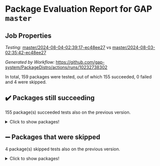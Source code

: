 # Package Evaluation Report for GAP `master`

## Job Properties

*Testing:* [master/2024-08-04-02:39:17-ec48ee27](https://github.com/gap-system/PackageDistro/blob/data/reports/master/2024-08-04-02:39:17-ec48ee27) vs [master/2024-08-03-02:35:42-ec48ee27](https://github.com/gap-system/PackageDistro/blob/data/reports/master/2024-08-03-02:35:42-ec48ee27)

*Generated by Workflow:* https://github.com/gap-system/PackageDistro/actions/runs/10232738302

In total, 159 packages were tested, out of which 155 succeeded, 0 failed and 4 were skipped.

## :heavy_check_mark: Packages still succeeding

155 package(s) succeeded tests also on the previous version.
<details><summary>Click to show packages!</summary>

- 4ti2interface 2023.02-04 [(success)](https://github.com/gap-system/PackageDistro/actions/runs/10232738302/job/28310347538)
- ace 5.6.2 [(success)](https://github.com/gap-system/PackageDistro/actions/runs/10232738302/job/28310349244)
- aclib 1.3.2 [(success)](https://github.com/gap-system/PackageDistro/actions/runs/10232738302/job/28310349449)
- agt 0.3.1 [(success)](https://github.com/gap-system/PackageDistro/actions/runs/10232738302/job/28310349550)
- alnuth 3.2.1 [(success)](https://github.com/gap-system/PackageDistro/actions/runs/10232738302/job/28310349610)
- anupq 3.3.0 [(success)](https://github.com/gap-system/PackageDistro/actions/runs/10232738302/job/28310349666)
- atlasrep 2.1.8 [(success)](https://github.com/gap-system/PackageDistro/actions/runs/10232738302/job/28310349739)
- autodoc 2023.06.19 [(success)](https://github.com/gap-system/PackageDistro/actions/runs/10232738302/job/28310349796)
- automata 1.15 [(success)](https://github.com/gap-system/PackageDistro/actions/runs/10232738302/job/28310349845)
- automgrp 1.3.2 [(success)](https://github.com/gap-system/PackageDistro/actions/runs/10232738302/job/28310349923)
- autpgrp 1.11 [(success)](https://github.com/gap-system/PackageDistro/actions/runs/10232738302/job/28310350004)
- cap 2024.07-07 [(success)](https://github.com/gap-system/PackageDistro/actions/runs/10232738302/job/28310350087)
- caratinterface 2.3.6 [(success)](https://github.com/gap-system/PackageDistro/actions/runs/10232738302/job/28310350165)
- cddinterface 2022.11.01 [(success)](https://github.com/gap-system/PackageDistro/actions/runs/10232738302/job/28310350276)
- circle 1.6.6 [(success)](https://github.com/gap-system/PackageDistro/actions/runs/10232738302/job/28310350392)
- classicpres 1.22 [(success)](https://github.com/gap-system/PackageDistro/actions/runs/10232738302/job/28310350598)
- cohomolo 1.6.11 [(success)](https://github.com/gap-system/PackageDistro/actions/runs/10232738302/job/28310350786)
- congruence 1.2.6 [(success)](https://github.com/gap-system/PackageDistro/actions/runs/10232738302/job/28310351147)
- corelg 1.57 [(success)](https://github.com/gap-system/PackageDistro/actions/runs/10232738302/job/28310351218)
- crime 1.6 [(success)](https://github.com/gap-system/PackageDistro/actions/runs/10232738302/job/28310351281)
- crisp 1.4.6 [(success)](https://github.com/gap-system/PackageDistro/actions/runs/10232738302/job/28310351350)
- crypting 0.10.4 [(success)](https://github.com/gap-system/PackageDistro/actions/runs/10232738302/job/28310351419)
- cryst 4.1.27 [(success)](https://github.com/gap-system/PackageDistro/actions/runs/10232738302/job/28310351488)
- crystcat 1.1.10 [(success)](https://github.com/gap-system/PackageDistro/actions/runs/10232738302/job/28310351597)
- ctbllib 1.3.9 [(success)](https://github.com/gap-system/PackageDistro/actions/runs/10232738302/job/28310351670)
- cubefree 1.19 [(success)](https://github.com/gap-system/PackageDistro/actions/runs/10232738302/job/28310351763)
- curlinterface 2.3.2 [(success)](https://github.com/gap-system/PackageDistro/actions/runs/10232738302/job/28310351850)
- cvec 2.8.1 [(success)](https://github.com/gap-system/PackageDistro/actions/runs/10232738302/job/28310351938)
- datastructures 0.3.0 [(success)](https://github.com/gap-system/PackageDistro/actions/runs/10232738302/job/28310352034)
- deepthought 1.0.6 [(success)](https://github.com/gap-system/PackageDistro/actions/runs/10232738302/job/28310352114)
- design 1.8 [(success)](https://github.com/gap-system/PackageDistro/actions/runs/10232738302/job/28310352188)
- difsets 2.3.1 [(success)](https://github.com/gap-system/PackageDistro/actions/runs/10232738302/job/28310352252)
- digraphs 1.7.1 [(success)](https://github.com/gap-system/PackageDistro/actions/runs/10232738302/job/28310352321)
- edim 1.3.8 [(success)](https://github.com/gap-system/PackageDistro/actions/runs/10232738302/job/28310352413)
- example 4.3.4 [(success)](https://github.com/gap-system/PackageDistro/actions/runs/10232738302/job/28310352504)
- examplesforhomalg 2023.10-01 [(success)](https://github.com/gap-system/PackageDistro/actions/runs/10232738302/job/28310352589)
- factint 1.6.3 [(success)](https://github.com/gap-system/PackageDistro/actions/runs/10232738302/job/28310352696)
- ferret 1.0.11 [(success)](https://github.com/gap-system/PackageDistro/actions/runs/10232738302/job/28310352786)
- fga 1.5.0 [(success)](https://github.com/gap-system/PackageDistro/actions/runs/10232738302/job/28310352872)
- fining 1.5.6 [(success)](https://github.com/gap-system/PackageDistro/actions/runs/10232738302/job/28310352945)
- float 1.0.4 [(success)](https://github.com/gap-system/PackageDistro/actions/runs/10232738302/job/28310353033)
- format 1.4.4 [(success)](https://github.com/gap-system/PackageDistro/actions/runs/10232738302/job/28310353102)
- forms 1.2.11 [(success)](https://github.com/gap-system/PackageDistro/actions/runs/10232738302/job/28310353178)
- fplsa 1.2.6 [(success)](https://github.com/gap-system/PackageDistro/actions/runs/10232738302/job/28310353249)
- fr 2.4.13 [(success)](https://github.com/gap-system/PackageDistro/actions/runs/10232738302/job/28310353307)
- francy 2.0.3 [(success)](https://github.com/gap-system/PackageDistro/actions/runs/10232738302/job/28310353388)
- fwtree 1.3 [(success)](https://github.com/gap-system/PackageDistro/actions/runs/10232738302/job/28310353465)
- gapdoc 1.6.7 [(success)](https://github.com/gap-system/PackageDistro/actions/runs/10232738302/job/28310353536)
- gauss 2023.02-04 [(success)](https://github.com/gap-system/PackageDistro/actions/runs/10232738302/job/28310353604)
- gaussforhomalg 2024.07-01 [(success)](https://github.com/gap-system/PackageDistro/actions/runs/10232738302/job/28310353663)
- gbnp 1.0.5 [(success)](https://github.com/gap-system/PackageDistro/actions/runs/10232738302/job/28310353715)
- generalizedmorphismsforcap 2024.04-01 [(success)](https://github.com/gap-system/PackageDistro/actions/runs/10232738302/job/28310353789)
- genss 1.6.9 [(success)](https://github.com/gap-system/PackageDistro/actions/runs/10232738302/job/28310353866)
- gradedmodules 2024.01-01 [(success)](https://github.com/gap-system/PackageDistro/actions/runs/10232738302/job/28310353931)
- gradedringforhomalg 2024.07-01 [(success)](https://github.com/gap-system/PackageDistro/actions/runs/10232738302/job/28310354008)
- grape 4.9.0 [(success)](https://github.com/gap-system/PackageDistro/actions/runs/10232738302/job/28310354097)
- groupoids 1.74 [(success)](https://github.com/gap-system/PackageDistro/actions/runs/10232738302/job/28310354152)
- grpconst 2.6.5 [(success)](https://github.com/gap-system/PackageDistro/actions/runs/10232738302/job/28310354231)
- guarana 0.96.3 [(success)](https://github.com/gap-system/PackageDistro/actions/runs/10232738302/job/28310354285)
- guava 3.19 [(success)](https://github.com/gap-system/PackageDistro/actions/runs/10232738302/job/28310354340)
- hap 1.65 [(success)](https://github.com/gap-system/PackageDistro/actions/runs/10232738302/job/28310354409)
- hapcryst 0.1.15 [(success)](https://github.com/gap-system/PackageDistro/actions/runs/10232738302/job/28310354486)
- hecke 1.5.3 [(success)](https://github.com/gap-system/PackageDistro/actions/runs/10232738302/job/28310354560)
- help 4.0 [(success)](https://github.com/gap-system/PackageDistro/actions/runs/10232738302/job/28310354628)
- homalg 2024.01-01 [(success)](https://github.com/gap-system/PackageDistro/actions/runs/10232738302/job/28310354691)
- homalgtocas 2023.11-01 [(success)](https://github.com/gap-system/PackageDistro/actions/runs/10232738302/job/28310354755)
- idrel 2.47 [(success)](https://github.com/gap-system/PackageDistro/actions/runs/10232738302/job/28310354811)
- images 1.3.2 [(success)](https://github.com/gap-system/PackageDistro/actions/runs/10232738302/job/28310354872)
- intpic 0.3.0 [(success)](https://github.com/gap-system/PackageDistro/actions/runs/10232738302/job/28310354926)
- io 4.8.3 [(success)](https://github.com/gap-system/PackageDistro/actions/runs/10232738302/job/28310354982)
- io_forhomalg 2023.02-04 [(success)](https://github.com/gap-system/PackageDistro/actions/runs/10232738302/job/28310355047)
- irredsol 1.4.4 [(success)](https://github.com/gap-system/PackageDistro/actions/runs/10232738302/job/28310355120)
- json 2.2.1 [(success)](https://github.com/gap-system/PackageDistro/actions/runs/10232738302/job/28310355178)
- jupyterkernel 1.5.1 [(success)](https://github.com/gap-system/PackageDistro/actions/runs/10232738302/job/28310355268)
- jupyterviz 1.5.6 [(success)](https://github.com/gap-system/PackageDistro/actions/runs/10232738302/job/28310355351)
- kan 1.37 [(success)](https://github.com/gap-system/PackageDistro/actions/runs/10232738302/job/28310355409)
- kbmag 1.5.11 [(success)](https://github.com/gap-system/PackageDistro/actions/runs/10232738302/job/28310355470)
- laguna 3.9.7 [(success)](https://github.com/gap-system/PackageDistro/actions/runs/10232738302/job/28310355522)
- liealgdb 2.2.1 [(success)](https://github.com/gap-system/PackageDistro/actions/runs/10232738302/job/28310355588)
- liepring 2.9.1 [(success)](https://github.com/gap-system/PackageDistro/actions/runs/10232738302/job/28310355642)
- liering 2.4.2 [(success)](https://github.com/gap-system/PackageDistro/actions/runs/10232738302/job/28310355702)
- linearalgebraforcap 2024.07-05 [(success)](https://github.com/gap-system/PackageDistro/actions/runs/10232738302/job/28310355769)
- lins 0.9 [(success)](https://github.com/gap-system/PackageDistro/actions/runs/10232738302/job/28310355833)
- localizeringforhomalg 2023.10-01 [(success)](https://github.com/gap-system/PackageDistro/actions/runs/10232738302/job/28310355889)
- loops 3.4.3 [(success)](https://github.com/gap-system/PackageDistro/actions/runs/10232738302/job/28310355969)
- lpres 1.1.1 [(success)](https://github.com/gap-system/PackageDistro/actions/runs/10232738302/job/28310356024)
- majoranaalgebras 1.5.2 [(success)](https://github.com/gap-system/PackageDistro/actions/runs/10232738302/job/28310356088)
- mapclass 1.4.6 [(success)](https://github.com/gap-system/PackageDistro/actions/runs/10232738302/job/28310356145)
- matgrp 0.70 [(success)](https://github.com/gap-system/PackageDistro/actions/runs/10232738302/job/28310356186)
- matricesforhomalg 2024.07-01 [(success)](https://github.com/gap-system/PackageDistro/actions/runs/10232738302/job/28310356231)
- modisom 2.5.4 [(success)](https://github.com/gap-system/PackageDistro/actions/runs/10232738302/job/28310356288)
- modulepresentationsforcap 2024.07-02 [(success)](https://github.com/gap-system/PackageDistro/actions/runs/10232738302/job/28310356344)
- modules 2024.01-01 [(success)](https://github.com/gap-system/PackageDistro/actions/runs/10232738302/job/28310356392)
- monoidalcategories 2024.06-02 [(success)](https://github.com/gap-system/PackageDistro/actions/runs/10232738302/job/28310356433)
- nconvex 2022.09-01 [(success)](https://github.com/gap-system/PackageDistro/actions/runs/10232738302/job/28310356483)
- nilmat 1.4.2 [(success)](https://github.com/gap-system/PackageDistro/actions/runs/10232738302/job/28310356589)
- nock 1.5 [(success)](https://github.com/gap-system/PackageDistro/actions/runs/10232738302/job/28310356637)
- normalizinterface 1.3.6 [(success)](https://github.com/gap-system/PackageDistro/actions/runs/10232738302/job/28310356699)
- nq 2.5.11 [(success)](https://github.com/gap-system/PackageDistro/actions/runs/10232738302/job/28310356759)
- numericalsgps 1.3.1 [(success)](https://github.com/gap-system/PackageDistro/actions/runs/10232738302/job/28310356821)
- openmath 11.5.3 [(success)](https://github.com/gap-system/PackageDistro/actions/runs/10232738302/job/28310356884)
- orb 4.9.0 [(success)](https://github.com/gap-system/PackageDistro/actions/runs/10232738302/job/28310356942)
- packagemanager 1.4.4 [(success)](https://github.com/gap-system/PackageDistro/actions/runs/10232738302/job/28310356992)
- patternclass 2.4.3 [(success)](https://github.com/gap-system/PackageDistro/actions/runs/10232738302/job/28310357042)
- permut 2.0.5 [(success)](https://github.com/gap-system/PackageDistro/actions/runs/10232738302/job/28310357092)
- polenta 1.3.10 [(success)](https://github.com/gap-system/PackageDistro/actions/runs/10232738302/job/28310357145)
- polymaking 0.8.7 [(success)](https://github.com/gap-system/PackageDistro/actions/runs/10232738302/job/28310357190)
- primgrp 3.4.4 [(success)](https://github.com/gap-system/PackageDistro/actions/runs/10232738302/job/28310357242)
- profiling 2.5.4 [(success)](https://github.com/gap-system/PackageDistro/actions/runs/10232738302/job/28310357305)
- qdistrnd 0.9.4 [(success)](https://github.com/gap-system/PackageDistro/actions/runs/10232738302/job/28310357352)
- qpa 1.35 [(success)](https://github.com/gap-system/PackageDistro/actions/runs/10232738302/job/28310357422)
- quagroup 1.8.4 [(success)](https://github.com/gap-system/PackageDistro/actions/runs/10232738302/job/28310357478)
- radiroot 2.9 [(success)](https://github.com/gap-system/PackageDistro/actions/runs/10232738302/job/28310357543)
- rcwa 4.7.1 [(success)](https://github.com/gap-system/PackageDistro/actions/runs/10232738302/job/28310357596)
- rds 1.8 [(success)](https://github.com/gap-system/PackageDistro/actions/runs/10232738302/job/28310357650)
- recog 1.4.2 [(success)](https://github.com/gap-system/PackageDistro/actions/runs/10232738302/job/28310357712)
- repndecomp 1.3.0 [(success)](https://github.com/gap-system/PackageDistro/actions/runs/10232738302/job/28310357771)
- repsn 3.1.2 [(success)](https://github.com/gap-system/PackageDistro/actions/runs/10232738302/job/28310357833)
- resclasses 4.7.3 [(success)](https://github.com/gap-system/PackageDistro/actions/runs/10232738302/job/28310357906)
- ringsforhomalg 2024.06-01 [(success)](https://github.com/gap-system/PackageDistro/actions/runs/10232738302/job/28310357957)
- sco 2023.08-01 [(success)](https://github.com/gap-system/PackageDistro/actions/runs/10232738302/job/28310358022)
- scscp 2.4.3 [(success)](https://github.com/gap-system/PackageDistro/actions/runs/10232738302/job/28310358091)
- semigroups 5.3.7 [(success)](https://github.com/gap-system/PackageDistro/actions/runs/10232738302/job/28310358160)
- sglppow 2.4 [(success)](https://github.com/gap-system/PackageDistro/actions/runs/10232738302/job/28310358226)
- sgpviz 0.999.5 [(success)](https://github.com/gap-system/PackageDistro/actions/runs/10232738302/job/28310358279)
- simpcomp 2.1.14 [(success)](https://github.com/gap-system/PackageDistro/actions/runs/10232738302/job/28310358350)
- singular 2024.06.03 [(success)](https://github.com/gap-system/PackageDistro/actions/runs/10232738302/job/28310358416)
- sl2reps 1.1 [(success)](https://github.com/gap-system/PackageDistro/actions/runs/10232738302/job/28310358503)
- sla 1.6.2 [(success)](https://github.com/gap-system/PackageDistro/actions/runs/10232738302/job/28310358567)
- smallgrp 1.5.4 [(success)](https://github.com/gap-system/PackageDistro/actions/runs/10232738302/job/28310358646)
- smallsemi 0.7.0 [(success)](https://github.com/gap-system/PackageDistro/actions/runs/10232738302/job/28310358716)
- sonata 2.9.6 [(success)](https://github.com/gap-system/PackageDistro/actions/runs/10232738302/job/28310358790)
- sophus 1.27 [(success)](https://github.com/gap-system/PackageDistro/actions/runs/10232738302/job/28310358863)
- sotgrps 1.2 [(success)](https://github.com/gap-system/PackageDistro/actions/runs/10232738302/job/28310358926)
- spinsym 1.5.2 [(success)](https://github.com/gap-system/PackageDistro/actions/runs/10232738302/job/28310359025)
- standardff 1.0 [(success)](https://github.com/gap-system/PackageDistro/actions/runs/10232738302/job/28310359111)
- symbcompcc 1.3.2 [(success)](https://github.com/gap-system/PackageDistro/actions/runs/10232738302/job/28310359189)
- thelma 1.3 [(success)](https://github.com/gap-system/PackageDistro/actions/runs/10232738302/job/28310359259)
- tomlib 1.2.11 [(success)](https://github.com/gap-system/PackageDistro/actions/runs/10232738302/job/28310359339)
- toolsforhomalg 2024.07-01 [(success)](https://github.com/gap-system/PackageDistro/actions/runs/10232738302/job/28310359404)
- toric 1.9.6 [(success)](https://github.com/gap-system/PackageDistro/actions/runs/10232738302/job/28310359525)
- toricvarieties 2022.07.13 [(success)](https://github.com/gap-system/PackageDistro/actions/runs/10232738302/job/28310359593)
- transgrp 3.6.5 [(success)](https://github.com/gap-system/PackageDistro/actions/runs/10232738302/job/28310359665)
- typeset 1.2.2 [(success)](https://github.com/gap-system/PackageDistro/actions/runs/10232738302/job/28310359747)
- ugaly 4.1.3 [(success)](https://github.com/gap-system/PackageDistro/actions/runs/10232738302/job/28310359843)
- unipot 1.6 [(success)](https://github.com/gap-system/PackageDistro/actions/runs/10232738302/job/28310359933)
- unitlib 4.2.0 [(success)](https://github.com/gap-system/PackageDistro/actions/runs/10232738302/job/28310360010)
- utils 0.85 [(success)](https://github.com/gap-system/PackageDistro/actions/runs/10232738302/job/28310360081)
- uuid 0.7 [(success)](https://github.com/gap-system/PackageDistro/actions/runs/10232738302/job/28310360164)
- walrus 0.9991 [(success)](https://github.com/gap-system/PackageDistro/actions/runs/10232738302/job/28310360240)
- wedderga 4.10.5 [(success)](https://github.com/gap-system/PackageDistro/actions/runs/10232738302/job/28310360304)
- xmod 2.92 [(success)](https://github.com/gap-system/PackageDistro/actions/runs/10232738302/job/28310360399)
- xmodalg 1.23 [(success)](https://github.com/gap-system/PackageDistro/actions/runs/10232738302/job/28310360481)
- yangbaxter 0.10.6 [(success)](https://github.com/gap-system/PackageDistro/actions/runs/10232738302/job/28310360550)
- zeromqinterface 0.15 [(success)](https://github.com/gap-system/PackageDistro/actions/runs/10232738302/job/28310360625)
</details>

## :heavy_minus_sign: Packages that were skipped

4 package(s) skipped tests also on the previous version.
<details><summary>Click to show packages!</summary>

- browse 1.8.21 [(skipped)](https://github.com/gap-system/PackageDistro/actions/runs/10232738302/job/28310221545)
- itc 1.5.1 [(skipped)](https://github.com/gap-system/PackageDistro/actions/runs/10232738302/job/28310221545)
- polycyclic 2.16 [(skipped)](https://github.com/gap-system/PackageDistro/actions/runs/10232738302/job/28310221545)
- xgap 4.32 [(skipped)](https://github.com/gap-system/PackageDistro/actions/runs/10232738302/job/28310221545)
</details>

